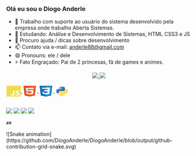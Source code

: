 ### Olá eu sou o Diogo Anderle

- 🔭 Trabalho com suporte ao usuário do sistema desenvolvido pela empresa onde trabalho Aberta Sistemas.
- 🌱 Estudando: Análise e Desenvolvimento de Sistemas, HTML CSS3 e JS
- 🤔 Procuro ajuda / dicas sobre desenvolvimento
- 📫 Contato via e-mail: anderle88@gmail.com 
- 😄 Pronouns: ele / dele
- ⚡ Fato Engraçado: Pai de 2 princesas, fã de games e animes.

<div align="center">
  <a href="https://github.com/diogoanderle">
  <img height="180em" src="https://github-readme-stats.vercel.app/api?username=diogoanderle&show_icons=true&theme=dark&include_all_commits=true&count_private=true"/>
  <img height="180em" src="https://github-readme-stats.vercel.app/api/top-langs/?username=diogoanderle&layout=compact&langs_count=7&theme=dark"/>
</div>
  
<div style="display: inline_block"><br>
  <img align="center" alt="Diogo-Js" height="30" width="40" src="https://raw.githubusercontent.com/devicons/devicon/master/icons/javascript/javascript-plain.svg">
   <img align="center" alt="Diogo-HTML" height="30" width="40" src="https://raw.githubusercontent.com/devicons/devicon/master/icons/html5/html5-original.svg">
  <img align="center" alt="Diogo-CSS" height="30" width="40" src="https://raw.githubusercontent.com/devicons/devicon/master/icons/css3/css3-original.svg">
  <img align="center" alt="Diogo-Python" height="30" width="40" src="https://raw.githubusercontent.com/devicons/devicon/master/icons/python/python-original.svg">
</div>
  
  ##
 
<div> 
  <a href="https://www.youtube.com/channel/UC1fd8OlvbSv5gqcd8y4t8OA" target="_blank"><img src="https://img.shields.io/badge/YouTube-FF0000?style=for-the-badge&logo=youtube&logoColor=white" target="_blank"></a>
  <a href="https://instagram.com/diogoanderle" target="_blank"><img src="https://img.shields.io/badge/-Instagram-%23E4405F?style=for-the-badge&logo=instagram&logoColor=white" target="_blank"></a>
  <a href = "mailto:anderle88@gmail.com"><img src="https://img.shields.io/badge/-Gmail-%23333?style=for-the-badge&logo=gmail&logoColor=white" target="_blank"></a>
  <a href="https://www.linkedin.com/in/diogo-anderle-04905b18a/" target="_blank"><img src="https://img.shields.io/badge/-LinkedIn-%230077B5?style=for-the-badge&logo=linkedin&logoColor=white" target="_blank"></a>
</div>
  
    ##
<div>
   ![Snake animation](https://github.com/DiogoAnderle/DiogoAnderle/blob/output/github-contribution-grid-snake.svg)
 </div>


